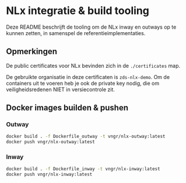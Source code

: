 # NLx integratie & build tooling

Deze README beschrijft de tooling om de NLx inway en outways op te kunnen
zetten, in samenspel de referentieimplementaties.

## Opmerkingen

De public certificates voor NLx bevinden zich in de `./certificates` map.

De gebruikte organisatie in deze certificaten is `zds-nlx-demo`. Om de
containers uit te voeren heb je ook de private key nodig, die om
veiligheidsredenen NIET in versiecontrole zit.

## Docker images builden & pushen

### Outway

```bash
docker build . -f Dockerfile_outway -t vngr/nlx-outway:latest
docker push vngr/nlx-outway:latest
```

### Inway

```bash
docker build . -f Dockerfile_inway -t vngr/nlx-inway:latest
docker push vngr/nlx-inway:latest
```
